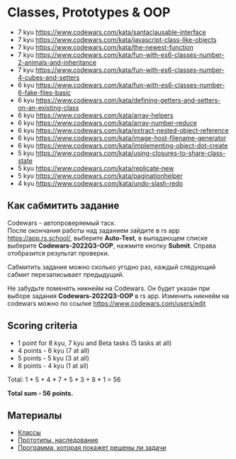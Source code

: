 # Classes, Prototypes & OOP

* 7 kyu https://www.codewars.com/kata/santaclausable-interface
* 7 kyu https://www.codewars.com/kata/javascript-class-like-objects
* 7 kyu https://www.codewars.com/kata/the-newest-function
* 7 kyu https://www.codewars.com/kata/fun-with-es6-classes-number-2-animals-and-inheritance
* 7 kyu https://www.codewars.com/kata/fun-with-es6-classes-number-4-cubes-and-setters
* 6 kyu https://www.codewars.com/kata/fun-with-es6-classes-number-6-fake-files-basic
* 6 kyu https://www.codewars.com/kata/defining-getters-and-setters-on-an-existing-class 
* 6 kyu https://www.codewars.com/kata/array-helpers
* 6 kyu https://www.codewars.com/kata/array-number-reduce
* 6 kyu https://www.codewars.com/kata/extract-nested-object-reference
* 6 kyu https://www.codewars.com/kata/image-host-filename-generator
* 6 kyu https://www.codewars.com/kata/implementing-object-dot-create
* 5 kyu https://www.codewars.com/kata/using-closures-to-share-class-state
* 5 kyu https://www.codewars.com/kata/replicate-new
* 5 kyu https://www.codewars.com/kata/paginationhelper
* 4 kyu https://www.codewars.com/kata/undo-slash-redo

## Как сабмитить задание
Codewars - автопроверяемый таск.  
После окончания работы над заданием зайдите в rs app https://app.rs.school/, выберите **Auto-Test**, в выпадающем списке выберите **Codewars-2022Q3-OOP**, нажмите кнопку **Submit**. Справа отобразится результат проверки.  

Сабмитить задание можно сколько угодно раз, каждый следующий сабмит перезаписывает предыдущий.

Не забудьте поменять никнейм на Codewars. Он будет указан при выборе задания **Codewars-2022Q3-OOP** в rs app. Изменить никнейм на codewars можно по ссылке https://www.codewars.com/users/edit

## Scoring criteria

*  1 point for 8 kyu, 7 kyu and Beta tasks (5 tasks at all)
*  4 points - 6 kyu (7 at all)
*  5 points - 5 kyu (3 at all)
*  8 points - 4 kyu (1 at all)

Total: 1 * 5 + 4 * 7 + 5 * 3 + 8 * 1  = 56

**Total sum - 56 points.**


## Материалы

- [Классы](https://learn.javascript.ru/classes)
- [Прототипы, наследование](https://learn.javascript.ru/prototypes)
- [Программа, которая покажет решены ли задачи](https://lidachk.github.io/codewars-check/)
